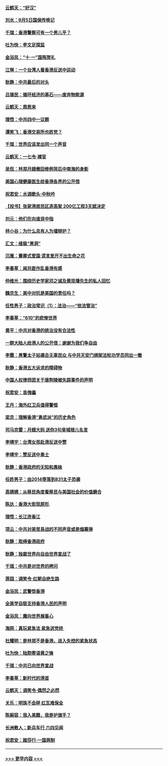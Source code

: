 #### [云鹤天：“好汉”](../pages/nsc993/n11513536.md?t=09111811) 
#### [刘水：9月5日国保传唤记](../pages/nsc993/n11513460.md?t=09111811) 
#### [千瑞：香港警察可有一个男儿乎？](../pages/nsc993/n11513109.md?t=09111811) 
#### [吐为快：李文足探监](../pages/nsc993/n11509622.md?t=09111811) 
#### [金浴凤：“十‧一”国殇贺礼](../pages/nsc993/n11509593.md?t=09111811) 
#### [江琳：一个台湾人看香港反送中运动](../pages/nsc993/n11509211.md?t=09111811) 
#### [耿静：中共最后的对头](../pages/nsc993/n11508308.md?t=09111811) 
#### [吕锡民：循环经济的基石——废弃物能源](../pages/nsc993/n11508212.md?t=09111811) 
#### [云鹤天：周恩来](../pages/nsc993/n11508055.md?t=09111811) 
#### [理悟：中共四中一议题](../pages/nsc993/n11507782.md?t=09111811) 
#### [谭笑飞：香港交易所也姓党？](../pages/nsc993/n11507753.md?t=09111811) 
#### [千瑞：世界应该发出同一个声音](../pages/nsc993/n11507290.md?t=09111811) 
#### [云鹤天：一七令‧裸官](../pages/nsc993/n11507177.md?t=09111811) 
#### [吴侃：林郑月娥撤回修例背后中南海的身影](../pages/nsc993/n11506876.md?t=09111811) 
#### [美国心理健康医生给香港各界的公开信](../pages/nsc993/n11506809.md?t=09111811) 
#### [祝君安：水调歌头‧中秋吟](../pages/nsc993/n11506758.md?t=09111811) 
#### [【投书】张家港居民区造高架 200亿工程3天就决定](../pages/nsc993/n11506682.md?t=09111811) 
#### [刘元：他们在向谁竖中指](../pages/nsc993/n11505384.md?t=09111811) 
#### [林小谷：为什么总有人为墙辩护？](../pages/nsc993/n11505226.md?t=09111811) 
#### [汇文：维稳“黑洞”](../pages/nsc993/n11504347.md?t=09111811) 
#### [沉雁：董卿式爱国 谎言里开不出生命之花](../pages/nsc993/n11503215.md?t=09111811) 
#### [李春草：闻共匪作乱香港有感](../pages/nsc993/n11503072.md?t=09111811) 
#### [仲维光：围绕历史学家邓之诚及黄现璠先生的私人回忆](../pages/nsc993/n11501330.md?t=09111811) 
#### [魏京生：美中对抗是美国的责任吗？](../pages/nsc993/n11500723.md?t=09111811) 
#### [任性男子：政治常识（1）：法治——“依法管治”](../pages/nsc993/n11500791.md?t=09111811) 
#### [李春草：“610”的悲惨世界](../pages/nsc993/n11501141.md?t=09111811) 
#### [黄平：中共对香港的统治没有合法性](../pages/nsc993/n11499473.md?t=09111811) 
#### [一群大陆人给港人的公开信：谢谢为我们争自由](../pages/nsc993/n11500402.md?t=09111811) 
#### [李霞：黑警太子站袭击无辜民众 与中共天安门绑架法轮功学员同出一辙](../pages/nsc993/n11499805.md?t=09111811) 
#### [耿静：香港五大诉求的障碍物](../pages/nsc993/n11497578.md?t=09111811) 
#### [中国人权律师团关于唐荆陵被失踪事件的声明](../pages/nsc993/n11500014.md?t=09111811) 
#### [祝君安：哀傀儡](../pages/nsc993/n11499776.md?t=09111811) 
#### [王丹：海外红卫兵值得警惕](../pages/nsc993/n11498138.md?t=09111811) 
#### [梁京：理解香港“勇武派”的历史角色](../pages/nsc993/n11498006.md?t=09111811) 
#### [司马京雷：月娥大妈  送你3句皇城根儿名言](../pages/nsc993/n11497885.md?t=09111811) 
#### [李靖宇：台湾女孩赴港反送中赞](../pages/nsc993/n11497721.md?t=09111811) 
#### [李靖宇：赞反送中勇士](../pages/nsc993/n11497452.md?t=09111811) 
#### [耿静：香港政府的无知和愚昧](../pages/nsc993/n11494238.md?t=09111811) 
#### [任姓男子：由2014堕落到831太子恐袭](../pages/nsc993/n11496683.md?t=09111811) 
#### [高婧婧：从移民角度看移民与美国社会的价值磨合](../pages/nsc993/n11495757.md?t=09111811) 
#### [陈达：香港大街现原形 ](../pages/nsc993/n11495441.md?t=09111811) 
#### [理悟：长江连香江](../pages/nsc993/n11495377.md?t=09111811) 
#### [项云：中共对美贸易战的不同声音或是烟幕弹](../pages/nsc993/n11494929.md?t=09111811) 
#### [耿静：取缔香港政府](../pages/nsc993/n11494218.md?t=09111811) 
#### [耿静：独裁世界向自由世界宣战了](../pages/nsc993/n11494190.md?t=09111811) 
#### [千瑞：中共是对世界的拷问](../pages/nsc993/n11493021.md?t=09111811) 
#### [莲园：调笑令‧红朝自绝生路](../pages/nsc993/n11493011.md?t=09111811) 
#### [金浴凤：武警惊香港](../pages/nsc993/n11492994.md?t=09111811) 
#### [全美学自联支持香港人民的声明](../pages/nsc993/n11492630.md?t=09111811) 
#### [金浴凤：魔向世界展畜心](../pages/nsc993/n11492599.md?t=09111811) 
#### [海网：真玩紧急法 紧急送党终 ](../pages/nsc993/n11492535.md?t=09111811) 
#### [杜耀明：是林郑不是香港，进入失控的紧急状态](../pages/nsc993/n11491420.md?t=09111811) 
#### [吐为快：陆胞寄语黄之锋](../pages/nsc993/n11491117.md?t=09111811) 
#### [千瑞：中共已向世界宣战](../pages/nsc993/n11490123.md?t=09111811) 
#### [李春草：新时代的港首](../pages/nsc993/n11489864.md?t=09111811) 
#### [云鹤天：调笑令·偶然之必然](../pages/nsc993/n11489701.md?t=09111811) 
#### [关乐：明珠不会碎 红瓦难保全](../pages/nsc993/n11489647.md?t=09111811) 
#### [陈婉容：我入美籍，我是护旗手？](../pages/nsc993/n11487908.md?t=09111811) 
#### [长洲散人：新兵车行 六四见闻](../pages/nsc993/n11487729.md?t=09111811) 
#### [祝君安：踏莎行‧一国两制](../pages/nsc993/n11487699.md?t=09111811) 

----
#### [ >>> 更早内容 <<< ](../indexes/nsc993-earlier.md)
